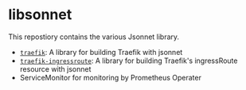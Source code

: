 # libsonnet

This repostiory contains the various Jsonnet library.

* [`traefik`](traefik): A library for building Traefik with jsonnet
* [`traefik-ingressroute`](traefik-ingressroute): A library for building Traefik's ingressRoute resource with jsonnet
* ServiceMonitor for monitoring by Prometheus Operater
